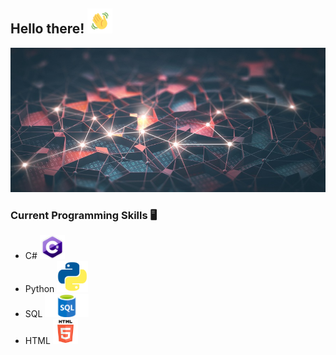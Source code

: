 ## Hello there!  <img src="waving.gif" width="40px">

![Image](GitHubBackground.jpg)

### Current Programming Skills :desktop_computer: 
- C# <img src="csharp.png" width="40px">
- Python <img src="python_logo.png" width="50px">
- SQL <img src="SQL.png" width="70px">
- HTML <img src="html.png" width="40px">
<!--
**taamfp/taamfp** is a ✨ _special_ ✨ repository because its `README.md` (this file) appears on your GitHub profile.
-->
